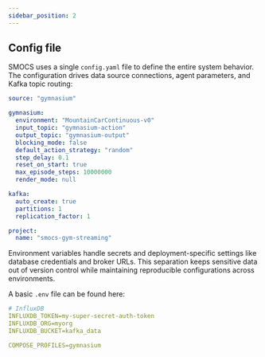```yaml
---
sidebar_position: 2
---
```


## Config file

SMOCS uses a single `config.yaml` file to define the entire system behavior. The configuration drives data source connections, agent parameters, and Kafka topic routing:

```yaml
source: "gymnasium"

gymnasium:
  environment: "MountainCarContinuous-v0"
  input_topic: "gymnasium-action"
  output_topic: "gymnasium-output"
  blocking_mode: false
  default_action_strategy: "random"
  step_delay: 0.1
  reset_on_start: true
  max_episode_steps: 10000000
  render_mode: null

kafka:
  auto_create: true
  partitions: 1
  replication_factor: 1

project:
  name: "smocs-gym-streaming"
```

Environment variables handle secrets and deployment-specific settings like database credentials and broker URLs. This separation keeps sensitive data out of version control while maintaining reproducible configurations across environments.

A basic `.env` file can be found here:

```yaml
# InfluxDB
INFLUXDB_TOKEN=my-super-secret-auth-token
INFLUXDB_ORG=myorg
INFLUXDB_BUCKET=kafka_data

COMPOSE_PROFILES=gymnasium
```